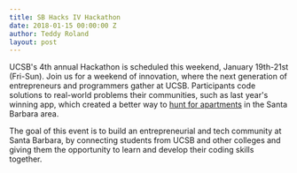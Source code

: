```yaml
---
title: SB Hacks IV Hackathon
date: 2018-01-15 00:00:00 Z
author: Teddy Roland
layout: post
---
```



UCSB's 4th annual Hackathon is scheduled this weekend, January 19th-21st (Fri-Sun). Join us for a weekend of innovation, where the next generation of entrepreneurs and programmers gather at UCSB. Participants code solutions to real-world problems their communities, such as last year's winning app, which created a better way to [hunt for apartments](https://devpost.com/software/apt-get) in the Santa Barbara area.

The goal of this event is to build an entrepreneurial and tech community at Santa Barbara, by connecting students from UCSB and other colleges and giving them the opportunity to learn and develop their coding skills together.
